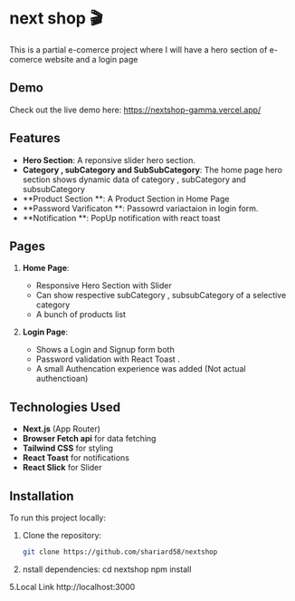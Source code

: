 # next shop 🎬

This is a partial e-comerce project where I will have a hero section of e-comerce website and a login page 

## Demo

Check out the live demo here: https://nextshop-gamma.vercel.app/

## Features

- **Hero Section**: A reponsive slider hero section.
- **Category , subCategory and SubSubCategory**: The home page hero section shows dynamic data of category , subCategory and subsubCategory
- **Product Section **: A Product Section in Home Page 
- **Password Varificaton **: Passowrd variactaion in login form.
- **Notification **: PopUp notification with react toast 


## Pages

1. **Home Page**:  
   - Responsive Hero Section with Slider
   - Can show respective subCategory , subsubCategory of a selective category
   - A bunch of products list 

2. **Login Page**:  
   - Shows a Login and Signup form both 
   - Password validation with React Toast .
   - A small Authencation experience was added (Not actual authenctioan)


## Technologies Used

- **Next.js** (App Router)
- **Browser Fetch api** for data fetching 
- **Tailwind CSS** for styling
- **React Toast** for notifications
- **React Slick** for Slider 


## Installation

To run this project locally:

1. Clone the repository:
   ```bash
   git clone https://github.com/shariard58/nextshop
2. nstall dependencies:
   cd nextshop
   npm install


5.Local Link 
 http://localhost:3000
  


